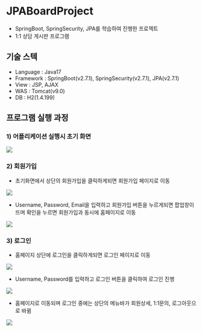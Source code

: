 # JPABoardProject

 - SpringBoot, SpringSecurity, JPA를 학습하여 진행한 프로젝트
 - 1:1 상담 게시판 프로그램

## 기술 스텍

 - Language : Java17
 - Framework : SpringBoot(v2.7.1), SpringSecurity(v2.7.1), JPA(v2.7.1)
 - View : JSP, AJAX
 - WAS : Tomcat(v9.0)
 - DB : H2(1.4.199)

## 프로그램 실행 과정

### 1) 어플리케이션 실행시 초기 화면

 <img src = "https://user-images.githubusercontent.com/102512612/197692561-20f76d53-46b8-48aa-9c4e-94cfd39bef20.png"/>

### 2) 회원가입

 - 초기화면에서 상단의 회원가입을 클릭하게되면 회원가입 페이지로 이동

 <img src ="https://user-images.githubusercontent.com/102512612/197692938-1f5a9fec-5dcf-4c4e-95dc-48278a96f556.png"/>

 - Username, Password, Email을 입력하고 회원가입 버튼을 누르게되면 팝업창이 뜨며 확인을 누르면 회원가입과 동시에 홈페이지로 이동

 <img src = "https://user-images.githubusercontent.com/102512612/197693143-638f10ea-f53b-41ba-a1d5-9a291dbf7e6a.png"/>

### 3) 로그인

 - 홈페이지 상단에 로그인을 클릭하게되면 로그인 페이지로 이동

 <img src ="https://user-images.githubusercontent.com/102512612/197693550-1be64bc6-659e-46b4-81bf-1501f8fc65dc.png"/>

 - Username, Password를 입력하고 로그인 버튼을 클릭하여 로그인 진행

 <img src ="https://user-images.githubusercontent.com/102512612/197694142-bb4701e0-2286-4de1-9aed-1642704baa00.png"/>

 - 홈페이지로 이동되며 로그인 중에는 상단의 메뉴바가 회원상세, 1:1문의, 로그아웃으로 바뀜

 <img src ="https://user-images.githubusercontent.com/102512612/197694341-a6d4aad5-d2db-483a-9ad6-debaec9d26b5.png"/>

###
